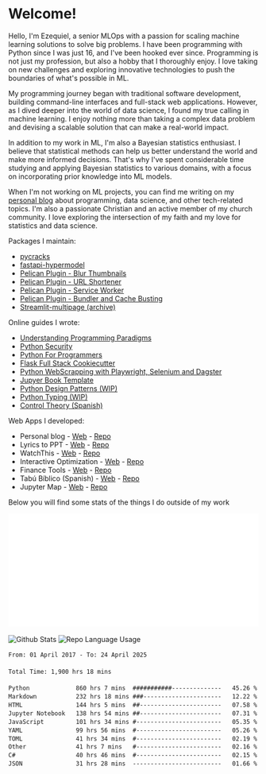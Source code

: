 # Welcome!

Hello, I'm Ezequiel, a senior MLOps with a passion for scaling machine learning
solutions to solve big problems. I have been programming with Python since I was
just 16, and I've been hooked ever since. Programming is not just my profession,
but also a hobby that I thoroughly enjoy. I love taking on new challenges and
exploring innovative technologies to push the boundaries of what's possible in
ML.

My programming journey began with traditional software development, building
command-line interfaces and full-stack web applications. However, as I dived
deeper into the world of data science, I found my true calling in machine
learning. I enjoy nothing more than taking a complex data problem and devising a
scalable solution that can make a real-world impact.

In addition to my work in ML, I'm also a Bayesian statistics enthusiast. I
believe that statistical methods can help us better understand the world and
make more informed decisions. That's why I've spent considerable time studying
and applying Bayesian statistics to various domains, with a focus on
incorporating prior knowledge into ML models.

When I'm not working on ML projects, you can find me writing on my [personal
blog](https://elc.github.io) about programming, data science, and other
tech-related topics. I'm also a passionate Christian and an active member of my
church community. I love exploring the intersection of my faith and my love for
statistics and data science.

Packages I maintain:

- [pycracks](https://github.com/elc/pycracks)
- [fastapi-hypermodel](https://github.com/jtc42/fastapi-hypermodel)
- [Pelican Plugin - Blur Thumbnails](https://github.com/ELC/blur_thumbnails)
- [Pelican Plugin - URL Shortener](https://github.com/ELC/shortener)
- [Pelican Plugin - Service Worker](https://github.com/ELC/service_worker)
- [Pelican Plugin - Bundler and Cache Busting](https://github.com/ELC/bundler_cache_busting)
- [Streamlit-multipage (archive)](https://github.com/YanAlmeida/streamlit-multipage-framework)


Online guides I wrote:

- [Understanding Programming Paradigms](https://elc.github.io/understanding-programming-paradigms)
- [Python Security](https://elc.github.io/python-security)
- [Python For Programmers](https://github.com/ELC/python-tutorial)
- [Flask Full Stack Cookiecutter](https://github.com/ELC/cookiecutter-python-fullstack)
- [Python WebScrapping with Playwright, Selenium and Dagster](https://github.com/ELC/web-scraping-pipeline)
- [Jupyer Book Template](https://github.com/ELC/jupyter-book-template-cookiecutter)
- [Python Design Patterns (WIP)](https://github.com/ELC/python-design-patterns)
- [Python Typing (WIP)](https://github.com/ELC/python-typing)
- [Control Theory (Spanish)](https://elc.github.io/control)

Web Apps I developed:

- Personal blog - [Web](https://elc.github.io) -
  [Repo](https://github.com/ELC/elc.github.io)
- Lyrics to PPT - [Web](https://elc.github.io/lyrics-presentation/) -
  [Repo](https://github.com/ELC/lyrics-presentation/)
- WatchThis - [Web](https://elc.github.io/WatchThis/) -
  [Repo](https://github.com/ELC/WatchThis)
- Interactive Optimization -
  [Web](https://elc.github.io/interactive-optimization/) -
  [Repo](https://github.com/ELC/interactive-optimization/)
- Finance Tools - [Web](https://elc.github.io/finance-tools/) -
  [Repo](https://github.com/ELC/finance-tools/)
- Tabú Bíblico (Spanish) - [Web](https://elc.github.io/tabubiblico/) -
  [Repo](https://github.com/ELC/tabubiblico)
- Jupyter Map - [Web](https://elc.github.io/jupyter-map/) -
  [Repo](https://github.com/ELC/jupyter-map)



Below you will find some stats of the things I do outside of my work


![RSS Feed](metrics.plugin.rss.svg)

![Github Stats](https://github-readme-stats.vercel.app/api?username=elc&show_icons=true&theme=gruvbox&border_radius=20&include_all_commits=true&count_private=true&card_width=450) ![Repo Language Usage](https://github-readme-stats.vercel.app/api/top-langs?username=elc&show_icons=true&theme=gruvbox&border_radius=20&include_all_commits=true&count_private=true&layout=compact&langs_count=5&card_width=400)


<!--START_SECTION:waka-->

```txt
From: 01 April 2017 - To: 24 April 2025

Total Time: 1,900 hrs 18 mins

Python             860 hrs 7 mins  ###########--------------   45.26 %
Markdown           232 hrs 18 mins ###----------------------   12.22 %
HTML               144 hrs 5 mins  ##-----------------------   07.58 %
Jupyter Notebook   138 hrs 54 mins ##-----------------------   07.31 %
JavaScript         101 hrs 34 mins #------------------------   05.35 %
YAML               99 hrs 56 mins  #------------------------   05.26 %
TOML               41 hrs 34 mins  #------------------------   02.19 %
Other              41 hrs 7 mins   #------------------------   02.16 %
C#                 40 hrs 46 mins  #------------------------   02.15 %
JSON               31 hrs 28 mins  -------------------------   01.66 %
```

<!--END_SECTION:waka-->
